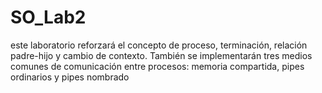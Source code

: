 # SO_Lab2
este laboratorio reforzará el concepto de proceso, terminación, relación padre-hijo y cambio de contexto. También se implementarán tres medios comunes de comunicación entre procesos: memoria compartida, pipes ordinarios y pipes nombrado
